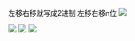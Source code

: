 左移右移就写成2进制 左移右移n位
![](https://gitee.com/sinoeast/imgs/raw/master/img/20230118110020.png)


![](https://gitee.com/sinoeast/imgs/raw/master/img/20230118110444.png)
![](https://gitee.com/sinoeast/imgs/raw/master/img/20230118111053.png)
![](https://gitee.com/sinoeast/imgs/raw/master/img/20230118111209.png)
